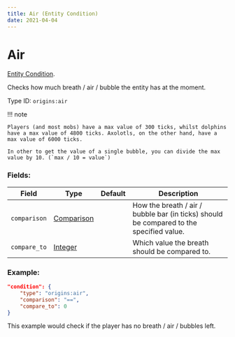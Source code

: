 ```yaml
---
title: Air (Entity Condition)
date: 2021-04-04
---
```

# Air

[Entity Condition](../entity_conditions.md).

Checks how much breath / air / bubble the entity has at the moment.

Type ID: `origins:air`

!!! note

    Players (and most mobs) have a max value of 300 ticks, whilst dolphins have a max value of 4800 ticks. Axolotls, on the other hand, have a max value of 6000 ticks.

    In other to get the value of a single bubble, you can divide the max value by 10. (`max / 10 = value`)

### Fields:

Field  | Type | Default | Description
-------|------|---------|-------------
`comparison` | [Comparison](../data_types/comparison.md) | |  How the breath / air / bubble bar (in ticks) should be compared to the specified value.
`compare_to` | [Integer](../data_types/integer.md) | | Which value the breath should be compared to.

### Example:
```json
"condition": {
    "type": "origins:air",
    "comparison": "==",
    "compare_to": 0
}
```
This example would check if the player has no breath / air / bubbles left.